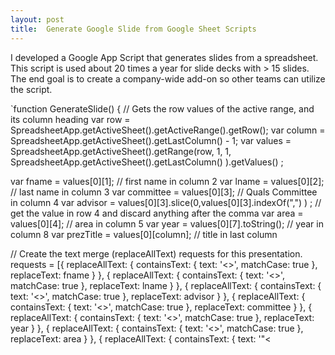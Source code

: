 ```yaml
---
layout: post
title:  Generate Google Slide from Google Sheet Scripts
---
```

I developed a Google App Script that generates slides from a spreadsheet. This
script is used about 20 times a year for slide decks with > 15 slides. The end
goal is to create a company-wide add-on so other teams can utilize the script.

`function GenerateSlide() {
  // Gets the row values of the active range, and its column heading
  var row = SpreadsheetApp.getActiveSheet().getActiveRange().getRow();
  var column = SpreadsheetApp.getActiveSheet().getLastColumn() - 1;
  var values = SpreadsheetApp.getActiveSheet().getRange(row, 1, 1, SpreadsheetApp.getActiveSheet().getLastColumn() ).getValues() ;

  var fname = values[0][1]; // first name in column 2
  var lname = values[0][2]; // last name in column 3
  var committee = values[0][3]; // Quals Committee in column 4
  var advisor = values[0][3].slice(0,values[0][3].indexOf(",") ) ; // get the value in row 4 and discard anything after the comma
  var area = values[0][4]; // area in column 5
  var year = values[0][7].toString();  // year in column 8
  var prezTitle = values[0][column]; // title in last column

  // Create the text merge (replaceAllText) requests for this presentation.
  requests = [{
    replaceAllText: {
      containsText: {
        text: '<<FNAME>>',
        matchCase: true
      },
      replaceText: fname
    }
  }, {
    replaceAllText: {
      containsText: {
        text: '<<LNAME>>',
        matchCase: true
      },
      replaceText: lname
    }
  }, {
    replaceAllText: {
      containsText: {
        text: '<<Advisor>>',
        matchCase: true
      },
      replaceText: advisor
    }
  }, {
    replaceAllText: {
      containsText: {
        text: '<<Quals Committee>>',
        matchCase: true
      },
      replaceText: committee
    }
  }, {
    replaceAllText: {
      containsText: {
        text: '<<Year>>',
        matchCase: true
      },
      replaceText: year
    }
  }, {
    replaceAllText: {
      containsText: {
        text: '<<Area>>',
        matchCase: true
      },
      replaceText: area
    }
  }, {
    replaceAllText: {
      containsText: {
        text: '"<<Title>>"',
        matchCase: true
      },
      replaceText: '"' + prezTitle + '"'
    }
  }];

  var copyTitle = lname + ' presentation';
  goGoSlide(requests, copyTitle);
};

function goGoSlide(requests, copyTitle) {
  // Duplicate the template presentation using the Drive API.

  var copyFile = {
    title: copyTitle,
    parents: [{id: 'root'}]
  };
  // Put File ID of Slide Template between ""
  copyFile = Drive.Files.copy(copyFile, "1ew8f8fWANiKKDRf7whqrvkxj0dQ3tg4PzNcGtfz3mIo");
  var presentationCopyId = copyFile.id;

  // Execute the requests for this presentation.
  var result = Slides.Presentations.batchUpdate({
    requests: requests
  }, presentationCopyId);
  // Put a link to the slide in the active cell
  SpreadsheetApp.getActiveSheet().getActiveCell().setValue( Drive.Files.get(presentationCopyId).alternateLink );

}
`

